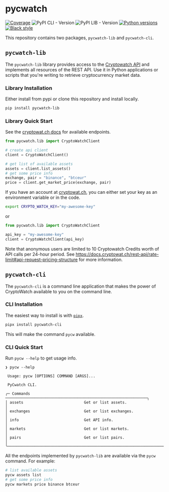 # pycwatch

[![Coverage](https://img.shields.io/codecov/c/github/ljnsn/pycwatch?color=%2334D058)](https://codecov.io/gh/ljnsn/pycwatch)
![PyPI CLI - Version](https://img.shields.io/pypi/v/pycwatch-cli?logo=pypi&label=pycwatch-cli&color=limegreen)
![PyPI LIB - Version](https://img.shields.io/pypi/v/pycwatch-lib?logo=pypi&label=pycwatch-lib&color=limegreen)
[![Python versions](https://img.shields.io/pypi/pyversions/pycwatch.svg)](https://pypi.org/project/pycwatch)
[![Black style](https://img.shields.io/badge/code%20style-black-000000.svg)](https://github.com/psf/black)

This repository contains two packages, `pycwatch-lib` and `pycwatch-cli`.

## `pycwatch-lib`

The `pycwatch-lib` library provides access to the [Cryptowatch API](https://docs.cryptowat.ch/rest-api/) and implements all resources of the REST API. Use it in Python applications or scripts that you're writing to retrieve cryptocurrency market data.

### Library Installation

Either install from pypi or clone this repository and install locally.

```bash
pip install pycwatch-lib
```

### Library Quick Start

See the [cryptowat.ch docs](https://docs.cryptowat.ch/rest-api) for available endpoints.

```python
from pycwatch.lib import CryptoWatchClient

# create api client
client = CryptoWatchClient()

# get list of available assets
assets = client.list_assets()
# get some price info
exchange, pair = "binance", "btceur"
price = client.get_market_price(exchange, pair)
```

If you have an account at [cryptowat.ch](https://cryptowat.ch), you can either set your key as an environment variable or in the code.

```bash
export CRYPTO_WATCH_KEY="my-awesome-key"
```

or

```python
from pycwatch.lib import CryptoWatchClient

api_key = "my-awesome-key"
client = CryptoWatchClient(api_key)
```

Note that anonymous users are limited to 10 Cryptowatch Credits worth of API calls per 24-hour period.
See <https://docs.cryptowat.ch/rest-api/rate-limit#api-request-pricing-structure> for more information.

## `pycwatch-cli`

The `pycwatch-cli` is a command line application that makes the power of CryptoWatch
available to you on the command line.

### CLI Installation

The easiest way to install is with [`pipx`](https://pypa.github.io/pipx/).

```bash
pipx install pycwatch-cli
```

This will make the command `pycw` available.

### CLI Quick Start

Run `pycw --help` to get usage info.

```
❯ pycw --help
                                                                                                            
 Usage: pycw [OPTIONS] COMMAND [ARGS]...                                                                    
                                                                                                            
 PyCwatch CLI.                                                                                              
                                                                                                           
╭─ Commands ───────────────────────────────────────────────────────────────╮
│ assets                           Get or list assets.                     │
│ exchanges                        Get or list exchanges.                  │
│ info                             Get API info.                           │
│ markets                          Get or list markets.                    │
│ pairs                            Get or list pairs.                      │
╰──────────────────────────────────────────────────────────────────────────╯
```

All the endpoints implemented by `pycwatch-lib` are available via the `pycw` command.
For example:

```bash
# list available assets
pycw assets list
# get some price info
pycw markets price binance btceur
```
